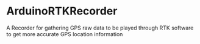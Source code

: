 # ArduinoRTKRecorder
A Recorder for gathering GPS raw data to be played through RTK software to get more accurate GPS location information
